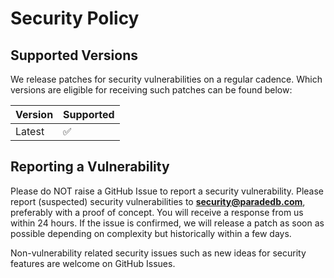 # Security Policy

## Supported Versions

We release patches for security vulnerabilities on a regular cadence. Which versions are eligible for
receiving such patches can be found below:

| Version | Supported          |
| ------- | ------------------ |
| Latest  | :white_check_mark: |

## Reporting a Vulnerability

Please do NOT raise a GitHub Issue to report a security vulnerability. Please report (suspected) security vulnerabilities to
**[security@paradedb.com](mailto:security@paradedb.com)**, preferably with a proof of concept. You will receive a response from
us within 24 hours. If the issue is confirmed, we will release a patch as soon
as possible depending on complexity but historically within a few days.

Non-vulnerability related security issues such as new ideas for security features are welcome on GitHub Issues.
